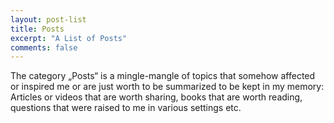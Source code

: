```yaml
---
layout: post-list
title: Posts
excerpt: "A List of Posts"
comments: false
---
```

The category „Posts“ is a mingle-mangle of topics that somehow affected or inspired me or are just worth to be summarized to be kept in my memory: Articles or videos that are worth sharing, books that are worth reading, questions that were raised to me in various settings etc.
